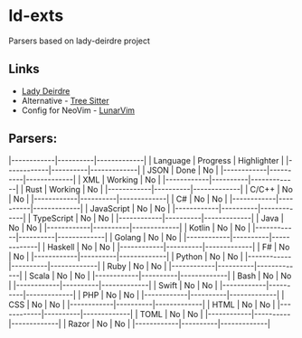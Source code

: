 # ld-exts
Parsers based on lady-deirdre project

## Links
- [Lady Deirdre](https://www.github.com/eliah-lakhin/lady-deirdre)
- Alternative - [Tree Sitter](https://www.github.com/tree-sitter)
- Config for NeoVim - [LunarVim](https://www.lunarvim.org/)

## Parsers:
|------------|----------|-------------|
| Language   | Progress | Highlighter |
|------------|----------|-------------|
| JSON       | Done     | No          |
|------------|----------|-------------|
| XML        | Working  | No          |
|------------|----------|-------------|
| Rust       | Working  | No          |
|------------|----------|-------------|
| C/C++      | No       | No          |
|------------|----------|-------------|
| C#         | No       | No          |
|------------|----------|-------------|
| JavaScript | No       | No          |
|------------|----------|-------------|
| TypeScript | No       | No          |
|------------|----------|-------------|
| Java       | No       | No          |
|------------|----------|-------------|
| Kotlin     | No       | No          |
|------------|----------|-------------|
| Golang     | No       | No          |
|------------|----------|-------------|
| Haskell    | No       | No          |
|------------|----------|-------------|
| F#         | No       | No          |
|------------|----------|-------------|
| Python     | No       | No          |
|------------|----------|-------------|
| Ruby       | No       | No          |
|------------|----------|-------------|
| Scala      | No       | No          |
|------------|----------|-------------|
| Bash       | No       | No          |
|------------|----------|-------------|
| Swift      | No       | No          |
|------------|----------|-------------|
| PHP        | No       | No          |
|------------|----------|-------------|
| CSS        | No       | No          |
|------------|----------|-------------|
| HTML       | No       | No          |
|------------|----------|-------------|
| TOML       | No       | No          |
|------------|----------|-------------|
| Razor      | No       | No          |
|------------|----------|-------------|

